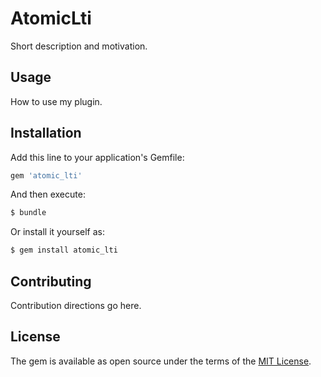 # AtomicLti
Short description and motivation.

## Usage
How to use my plugin.

## Installation
Add this line to your application's Gemfile:

```ruby
gem 'atomic_lti'
```

And then execute:
```bash
$ bundle
```

Or install it yourself as:
```bash
$ gem install atomic_lti
```

## Contributing
Contribution directions go here.

## License
The gem is available as open source under the terms of the [MIT License](https://opensource.org/licenses/MIT).
